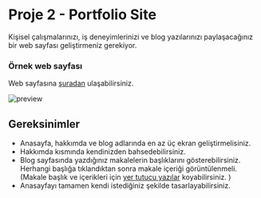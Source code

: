 # Proje 2 - Portfolio Site 

Kişisel çalışmalarınızı, iş deneyimlerinizi ve blog yazılarınızı paylaşacağınız bir web sayfası geliştirmeniz gerekiyor.


### Örnek web sayfası
Web sayfasına [şuradan](https://kentcdodds.com/) ulaşabilirsiniz.

![preview](./preview.png)


## Gereksinimler
-  Anasayfa, hakkımda ve blog adlarında en az üç ekran geliştirmelisiniz.
-  Hakkımda kısmında kendinizden bahsedebilirsiniz.
-  Blog sayfasında yazdığınız makalelerin başlıklarını gösterebilirsiniz. Herhangi başlığa tıklandıktan sonra makale içeriği görüntülenmeli. (Makale başlık ve içerikleri için [yer tutucu yazılar](https://lipsum.com/)  koyabilirsiniz. )
-  Anasayfayı tamamen kendi istediğiniz şekilde tasarlayabilirsiniz.
